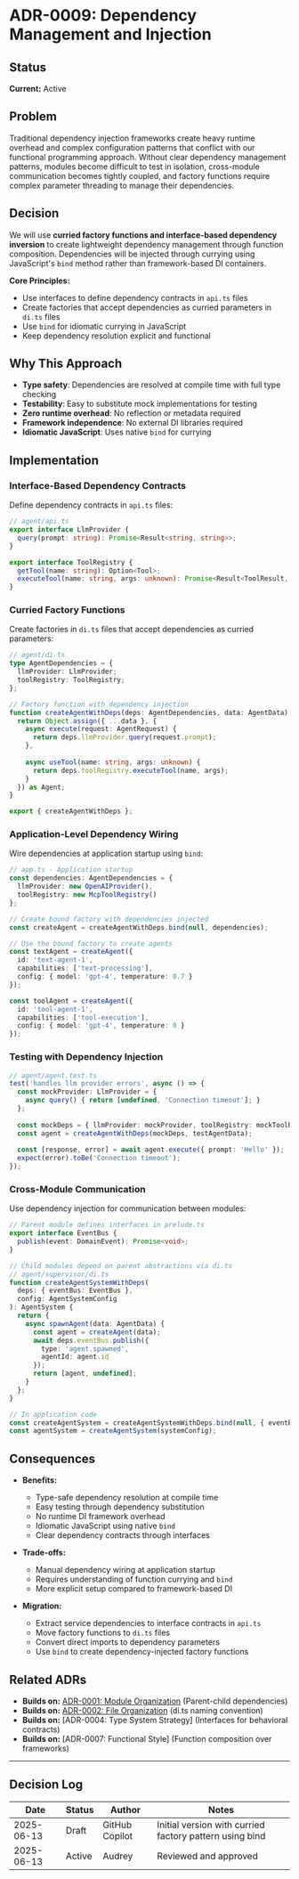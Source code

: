 # ADR-0009: Dependency Management and Injection

## Status

**Current:** Active

## Problem

Traditional dependency injection frameworks create heavy runtime overhead and complex configuration patterns that conflict with our functional programming approach. Without clear dependency management patterns, modules become difficult to test in isolation, cross-module communication becomes tightly coupled, and factory functions require complex parameter threading to manage their dependencies.

## Decision

We will use **curried factory functions and interface-based dependency inversion** to create lightweight dependency management through function composition. Dependencies will be injected through currying using JavaScript's `bind` method rather than framework-based DI containers.

**Core Principles:**

- Use interfaces to define dependency contracts in `api.ts` files
- Create factories that accept dependencies as curried parameters in `di.ts` files
- Use `bind` for idiomatic currying in JavaScript
- Keep dependency resolution explicit and functional

## Why This Approach

- **Type safety**: Dependencies are resolved at compile time with full type checking
- **Testability**: Easy to substitute mock implementations for testing
- **Zero runtime overhead**: No reflection or metadata required
- **Framework independence**: No external DI libraries required
- **Idiomatic JavaScript**: Uses native `bind` for currying

## Implementation

### Interface-Based Dependency Contracts

Define dependency contracts in `api.ts` files:

```typescript
// agent/api.ts
export interface LlmProvider {
  query(prompt: string): Promise<Result<string, string>>;
}

export interface ToolRegistry {
  getTool(name: string): Option<Tool>;
  executeTool(name: string, args: unknown): Promise<Result<ToolResult, string>>;
}
```

### Curried Factory Functions

Create factories in `di.ts` files that accept dependencies as curried parameters:

```typescript
// agent/di.ts
type AgentDependencies = {
  llmProvider: LlmProvider;
  toolRegistry: ToolRegistry;
};

// Factory function with dependency injection
function createAgentWithDeps(deps: AgentDependencies, data: AgentData): Agent {
  return Object.assign({ ...data }, {
    async execute(request: AgentRequest) {
      return deps.llmProvider.query(request.prompt);
    },
    
    async useTool(name: string, args: unknown) {
      return deps.toolRegistry.executeTool(name, args);
    }
  }) as Agent;
}

export { createAgentWithDeps };
```

### Application-Level Dependency Wiring

Wire dependencies at application startup using `bind`:

```typescript
// app.ts - Application startup
const dependencies: AgentDependencies = {
  llmProvider: new OpenAIProvider(),
  toolRegistry: new McpToolRegistry()
};

// Create bound factory with dependencies injected
const createAgent = createAgentWithDeps.bind(null, dependencies);

// Use the bound factory to create agents
const textAgent = createAgent({
  id: 'text-agent-1',
  capabilities: ['text-processing'],
  config: { model: 'gpt-4', temperature: 0.7 }
});

const toolAgent = createAgent({
  id: 'tool-agent-1', 
  capabilities: ['tool-execution'],
  config: { model: 'gpt-4', temperature: 0 }
});
```

### Testing with Dependency Injection

```typescript
// agent/agent.test.ts
test('handles llm provider errors', async () => {
  const mockProvider: LlmProvider = {
    async query() { return [undefined, 'Connection timeout']; }
  };
  
  const mockDeps = { llmProvider: mockProvider, toolRegistry: mockToolRegistry };
  const agent = createAgentWithDeps(mockDeps, testAgentData);
  
  const [response, error] = await agent.execute({ prompt: 'Hello' });
  expect(error).toBe('Connection timeout');
});
```

### Cross-Module Communication

Use dependency injection for communication between modules:

```typescript
// Parent module defines interfaces in prelude.ts
export interface EventBus {
  publish(event: DomainEvent): Promise<void>;
}

// Child modules depend on parent abstractions via di.ts
// agent/supervisor/di.ts
function createAgentSystemWithDeps(
  deps: { eventBus: EventBus }, 
  config: AgentSystemConfig
): AgentSystem {
  return {
    async spawnAgent(data: AgentData) {
      const agent = createAgent(data);
      await deps.eventBus.publish({
        type: 'agent.spawned',
        agentId: agent.id
      });
      return [agent, undefined];
    }
  };
}

// In application code
const createAgentSystem = createAgentSystemWithDeps.bind(null, { eventBus });
const agentSystem = createAgentSystem(systemConfig);
```

## Consequences

- **Benefits:**
  - Type-safe dependency resolution at compile time
  - Easy testing through dependency substitution
  - No runtime DI framework overhead
  - Idiomatic JavaScript using native `bind`
  - Clear dependency contracts through interfaces

- **Trade-offs:**
  - Manual dependency wiring at application startup
  - Requires understanding of function currying and `bind`
  - More explicit setup compared to framework-based DI

- **Migration:**
  - Extract service dependencies to interface contracts in `api.ts`
  - Move factory functions to `di.ts` files
  - Convert direct imports to dependency parameters
  - Use `bind` to create dependency-injected factory functions

## Related ADRs

- **Builds on:** [ADR-0001: Module Organization](0001-module-organization.md) (Parent-child dependencies)
- **Builds on:** [ADR-0002: File Organization](0002-file-organization.md) (di.ts naming convention)
- **Builds on:** [ADR-0004: Type System Strategy] (Interfaces for behavioral contracts)
- **Builds on:** [ADR-0007: Functional Style] (Function composition over frameworks)

---

## Decision Log

| Date | Status | Author | Notes |
|------|--------|--------|-------|
| 2025-06-13 | Draft | GitHub Copilot | Initial version with curried factory pattern using bind |
| 2025-06-13 | Active | Audrey | Reviewed and approved |
